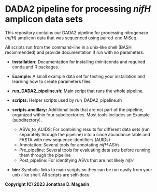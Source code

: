 # DADA2 pipeline for processing _nifH_ amplicon data sets

This repository contains our DADA2 pipeline for processing nitrogenase (_nifH_) amplicon data that was sequenced using paired-end MiSeq.

All scripts run from the command-line in a unix-like shell (BASH recommended) and provide documentation if run with no parameters.

- **Installation:**  Documentation for installing (mini)conda and required conda and R packages.
- **Example:** A small example data set for testing your installation and learning how to create parameters files.
- **run_DADA2_pipeline.sh:**  Main script that runs the whole pipeline.
  
- **scripts:** Helper scripts used by run_DADA2_pipeline.sh
- **scripts.ancillary:**  Additional tools that are not part of the pipeline, organized within four subdirectories.  Most tools includes an Example (subdirectory).
   - ASVs_to_AUIDS:  For combining results for different data sets (run separately through the pipeline) into a since abundance table and FASTA with new sequence identifiers (AUIDs)
  - Annotation:  Several tools for annotating _nifH_ ASVs
  - Pre_pipeline:  Several tools for evaluating data sets before running them through the pipeline
  - Post_pipeline:  For identifying ASVs that are not likely _nifH_
  
- **bin:** Symbolic links to main scripts so they can be run easily from your unix-like shell.  All scripts are self-docu

**Copyright (C) 2023 Jonathan D. Magasin**